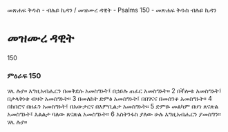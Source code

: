 ﻿
መጽሐፍ ቅዱስ - ብሉይ ኪዳን / መዝሙረ ዳዊት - Psalms 150 - መጽሐፍ ቅዱስ ብሉይ ኪዳን
# መዝሙረ ዳዊት
150
### ምዕራፍ 150
 ሃሌ ሉያ። እግዚአብሔርን በመቅደሱ አመስግኑት፤ በኃይሉ ጠፈር አመስግኑት።
2  በችሎቱ አመስግኑት፤ በታላቅነቱ ብዛት አመስግኑት።
3  በመለከት ድምፅ አመስግኑት፤ በበገናና በመሰንቆ አመስግኑት።
4  በከበሮና በዘፈን አመስግኑት፤ በአውታርና በእምቢልታ አመስግኑት።
5  ድምፁ መልካም በሆነ ጸናጽል አመስግኑት፤ እልልታ ባለው ጸናጽል አመስግኑት።
6  እስትንፋስ ያለው ሁሉ እግዚአብሔርን ያመስግን። ሃሌ ሉያ። 

